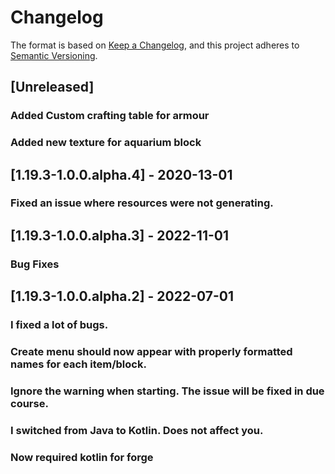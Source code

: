 # Changelog

The format is based on [Keep a Changelog](https://keepachangelog.com/en/1.0.0/), and this project adheres
to [Semantic Versioning](https://semver.org/spec/v2.0.0.html).

## [Unreleased]

### Added Custom crafting table for armour
### Added new texture for aquarium block

## [1.19.3-1.0.0.alpha.4] - 2020-13-01

### Fixed an issue where resources were not generating.

## [1.19.3-1.0.0.alpha.3] - 2022-11-01

### Bug Fixes

## [1.19.3-1.0.0.alpha.2] - 2022-07-01

### I fixed a lot of bugs.
### Create menu should now appear with properly formatted names for each item/block.
### Ignore the warning when starting. The issue will be fixed in due course. 
### I switched from Java to Kotlin. Does not affect you.
### Now required kotlin for forge